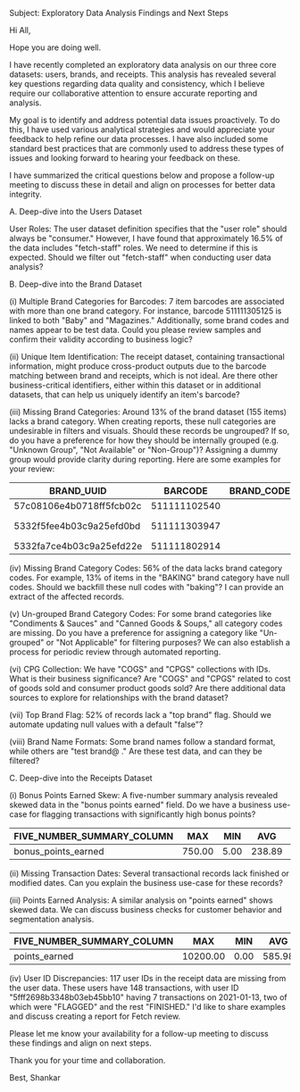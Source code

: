 Subject: Exploratory Data Analysis Findings and Next Steps

Hi All,

Hope you are doing well. 

I have recently completed an exploratory data analysis on our three core datasets: users, brands, and receipts. This analysis has revealed several key questions regarding data quality and consistency, which I believe require our collaborative attention to ensure accurate reporting and analysis.

My goal is to identify and address potential data issues proactively. To do this, I have used various analytical strategies and would appreciate your feedback to help refine our data processes. I have also included some standard best practices that are commonly used to address these types of issues and looking forward to hearing your feedback on these.

I have summarized the critical questions below and propose a follow-up meeting to discuss these in detail and align on processes for better data integrity.

A. Deep-dive into the Users Dataset

User Roles: The user dataset definition specifies that the "user role" should always be "consumer." However, I have found that approximately 16.5% of the data includes "fetch-staff" roles. We need to determine if this is expected. Should we filter out "fetch-staff" when conducting user data analysis?

B. Deep-dive into the Brand Dataset

(i) Multiple Brand Categories for Barcodes: 7 item barcodes are associated with more than one brand category. For instance, barcode 511111305125 is linked to both "Baby" and "Magazines." Additionally, some brand codes and names appear to be test data. Could you please review samples and confirm their validity according to business logic?

(ii) Unique Item Identification: The receipt dataset, containing transactional information, might produce cross-product outputs due to the barcode matching between brand and receipts, which is not ideal. Are there other business-critical identifiers, either within this dataset or in additional datasets, that can help us uniquely identify an item's barcode?

(iii) Missing Brand Categories: Around 13% of the brand dataset (155 items) lacks a brand category. When creating reports, these null categories are undesirable in filters and visuals. Should these records be ungrouped? If so, do you have a preference for how they should be internally grouped (e.g. "Unknown Group", "Not Available" or "Non-Group")? Assigning a dummy group would provide clarity during reporting. Here are some examples for your review:

| BRAND_UUID              | BARCODE     | BRAND_CODE | BRAND_CATEGORY | BRAND_CATEGORY_CODE | CPG_ID              | CPG_REF              | BRAND_NAME              |
|-------------------------|-------------|------------|----------------|---------------------|---------------------|----------------------|-------------------------|
| 57c08106e4b0718ff5fcb02c| 511111102540|            |                |                     | 5332f5f2e4b03c9a25efd0aa | Cpgs                 | MorningStar        |
| 5332f5fee4b03c9a25efd0bd| 511111303947|            |                |                     | 53e10d6368abd3c7065097cc | Cpgs                 | Bottled Starbucks  |
| 5332fa7ce4b03c9a25efd22e| 511111802914|            |                |                     | 5332f5ebe4b03c9a25efd0a8 | Cpgs                 | Full Throttle      |

(iv) Missing Brand Category Codes: 56% of the data lacks brand category codes. For example, 13% of items in the "BAKING" brand category have null codes. Should we backfill these null codes with "baking"? I can provide an extract of the affected records.

(v) Un-grouped Brand Category Codes: For some brand categories like "Condiments & Sauces" and "Canned Goods & Soups," all category codes are missing. Do you have a preference for assigning a category like "Un-grouped" or "Not Applicable" for filtering purposes? We can also establish a process for periodic review through automated reporting.

(vi) CPG Collection: We have "COGS" and "CPGS" collections with IDs. What is their business significance? Are "COGS" and "CPGS" related to cost of goods sold and consumer product goods sold? Are there additional data sources to explore for relationships with the brand dataset?

(vii) Top Brand Flag: 52% of records lack a "top brand" flag. Should we automate updating null values with a default "false"?

(viii) Brand Name Formats: Some brand names follow a standard format, while others are "test brand@ <number>." Are these test data, and can they be filtered?

C. Deep-dive into the Receipts Dataset

(i) Bonus Points Earned Skew: A five-number summary analysis revealed skewed data in the "bonus points earned" field. Do we have a business use-case for flagging transactions with significantly high bonus points?

| FIVE_NUMBER_SUMMARY_COLUMN | MAX   | MIN  | AVG    | MEDIAN | MODE | SKEW   | KURTOSIS |
|----------------------------|-------|------|--------|--------|------|--------|----------|
| bonus_points_earned        | 750.00| 5.00 | 238.89 | 45.00  | 5.00 | 0.8997 | -0.9166  |

(ii) Missing Transaction Dates: Several transactional records lack finished or modified dates. Can you explain the business use-case for these records?

(iii) Points Earned Analysis: A similar analysis on "points earned" shows skewed data. We can discuss business checks for customer behavior and segmentation analysis.

| FIVE_NUMBER_SUMMARY_COLUMN | MAX      | MIN  | AVG    | MEDIAN | MODE | SKEW   | KURTOSIS |
|----------------------------|----------|------|--------|--------|------|--------|----------|
| points_earned              | 10200.00 | 0.00 | 585.98 | 150.00 | 5.00 | 4.7279 | 25.0035  |

(iv) User ID Discrepancies: 117 user IDs in the receipt data are missing from the user data. These users have 148 transactions, with user ID "5fff2698b3348b03eb45bb10" having 7 transactions on 2021-01-13, two of which were "FLAGGED" and the rest "FINISHED." I'd like to share examples and discuss creating a report for Fetch review.

Please let me know your availability for a follow-up meeting to discuss these findings and align on next steps.

Thank you for your time and collaboration.

Best,
Shankar